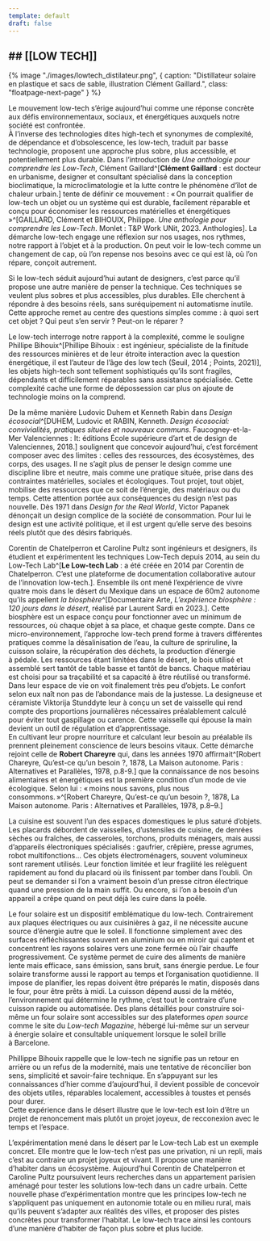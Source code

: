 ```yaml
---
template: default
draft: false
---
```

## \## \[\[LOW TECH\]\]

<breakpage />

{% image "./images/lowtech_distilateur.png", { 
  caption: "Distillateur solaire en plastique et sacs de sable, illustration Clément Gaillard.",
  class: "floatpage-next-page"
} %}

Le mouvement low-tech s’érige aujourd’hui comme une réponse concrète aux défis environnementaux, sociaux, et énergétiques auxquels notre société est confrontée.  <br />
À l’inverse des technologies dites high-tech et synonymes de complexité, de dépendance et d’obsolescence, les low-tech, traduit par basse technologie, proposent une approche plus sobre, plus accessible, et potentiellement plus durable. Dans l’introduction de _Une anthologie pour comprendre les Low-Tech_, Clément Gaillard^[**Clément Gaillard** : est docteur en urbanisme, designer et consultant spécialisé dans la conception bioclimatique, la microclimatologie et la lutte contre le phénomène d’îlot de chaleur urbain.] tente de définir ce mouvement : « On pourrait qualifier de low-tech un objet ou un système qui est durable, facilement réparable et conçu pour économiser les ressources matérielles et énergétiques »^[GAILLARD, Clément et BIHOUIX, Philippe. _Une anthologie pour comprendre les Low-Tech_. Monlet : T&P Work UNit, 2023. Anthologies]. La démarche low-tech engage une réflexion sur nos usages, nos rythmes, notre rapport à l’objet et à la production. On peut voir le low-tech comme un changement de cap, où l’on repense nos besoins avec ce qui est là, où l’on répare, conçoit autrement.

Si le low-tech séduit aujourd’hui autant de designers, c’est parce qu’il propose une autre manière de penser la technique. Ces techniques se veulent plus sobres et plus accessibles, plus durables. Elle cherchent à répondre à des besoins réels, sans suréquipement ni automatisme inutile. Cette approche remet au centre des questions simples comme : à quoi sert cet objet ? Qui peut s’en servir ? Peut-on le réparer ?

Le low-tech interroge notre rapport à la complexité, comme le souligne Phillipe Bihouix^[Phillipe Bihouix : est ingénieur, spécialiste de la finitude des ressources minières et de leur étroite interaction avec la question énergétique, il est l’auteur de l’âge des low tech (Seuil, 2014 ; Points, 2021)], les objets high-tech sont tellement sophistiqués qu’ils sont fragiles, dépendants et difficilement réparables sans assistance spécialisée. Cette complexité cache une forme de dépossession car plus on ajoute de technologie moins on la comprend.



De la même manière Ludovic Duhem et Kenneth Rabin dans _Design écosocial_^[DUHEM, Ludovic et RABIN, Kenneth. _Design écosocial: convivialités, pratiques situées et nouveaux communs_. Faucogney-et-la-Mer Valenciennes : It: éditions École supérieure d’art et de design de Valenciennes, 2018.] soulignent que concevoir aujourd’hui, c’est forcément composer avec des limites : celles des ressources, des écosystèmes, des corps, des usages. Il ne s’agit plus de penser le design comme une discipline libre et neutre, mais comme une pratique située, prise dans des contraintes matérielles, sociales et écologiques. Tout projet, tout objet, mobilise des ressources que ce soit de l’énergie, des matériaux ou du temps. Cette attention portée aux conséquences du design n’est pas nouvelle. Dès 1971 dans _Design for the Real World_, Victor Papanek dénonçait un design complice de la société de consommation. Pour lui le design est une activité politique, et il est urgent qu’elle serve des besoins réels plutôt que des désirs fabriqués.

Corentin de Chatelperron et Caroline Pultz sont ingénieurs et designers, ils étudient et expérimentent les techniques Low-Tech depuis 2014, au sein du Low-Tech Lab^[**Le Low-tech Lab** : a été créée en 2014 par Corentin de Chatelperron. C’est une plateforme de documentation collaborative autour de l’innovation low-tech.]. Ensemble ils ont mené l’expérience de vivre quatre mois dans le désert du Mexique dans un espace de 60m2 autonome qu’ils appellent _la_ _biosphère_^[Documentaire Arte, _L’expérience biosphère : 120 jours dans le désert_, réalisé par Laurent Sardi en 2023.]. Cette biosphère est un espace conçu pour fonctionner avec un minimum de ressources, où chaque objet à sa place, et chaque geste compte. Dans ce micro-environnement, l’approche low-tech prend forme à travers différentes pratiques comme la désalinisation de l’eau, la culture de spriruline, la cuisson solaire, la récupération des déchets, la production d’énergie à pédale. Les ressources étant limitées dans le désert, le bois utilisé et assemblé sert tantôt de table basse et tantôt de bancs. Chaque matériau est choisi pour sa traçabilité et sa capacité à être réutilisé ou transformé. Dans leur espace de vie on voit finalement très peu d’objets. Le confort selon eux naît non pas de l’abondance mais de la justesse. La designeuse et céramiste Viktorija Stunddyte leur à conçu un set de vaisselle qui rend compte des proportions journalières nécessaires préalablement calculé pour éviter tout gaspillage ou carence. Cette vaisselle qui épouse la main devient un outil de régulation et d’apprentissage.  <br />
En cultivant leur propre nourriture et calculant leur besoin au préalable ils prennent pleinement conscience de leurs besoins vitaux. Cette démarche rejoint celle de **Robert Chareyre** qui, dans les années 1970 affirmait^[Robert Chareyre, Qu’est-ce qu’un besoin ?, 1878, La Maison autonome. Paris : Alternatives et Parallèles, 1978, p.8-9.] que la connaissance de nos besoins alimentaires et énergétiques est la première condition d’un mode de vie écologique. Selon lui : « moins nous savons, plus nous consommons. »^[Robert Chareyre, Qu’est-ce qu’un besoin ?, 1878, La Maison autonome. Paris : Alternatives et Parallèles, 1978, p.8–9.]

La cuisine est souvent l’un des espaces domestiques le plus saturé d’objets. Les placards débordent de vaisselles, d’ustensiles de cuisine, de denrées sèches ou fraîches, de casseroles, torchons, produits ménagers, mais aussi d’appareils électroniques spécialisés : gaufrier, crêpière, presse agrumes, robot multifonctions… Ces objets électroménagers, souvent volumineux sont rarement utilisés. Leur fonction limitée et leur fragilité les relèguent rapidement au fond du placard où ils finissent par tomber dans l’oubli. On peut se demander si l’on a vraiment besoin d’un presse citron électrique quand une pression de la main suffit. Ou encore, si l’on a besoin d’un appareil a crêpe quand on peut déjà les cuire dans la poêle.

Le four solaire est un dispositif emblématique du low-tech. Contrairement aux plaques électriques ou aux cuisinières à gaz, il ne nécessite aucune source d’énergie autre que le soleil. Il fonctionne simplement avec des surfaces réfléchissantes souvent en aluminium ou en miroir qui captent et concentrent les rayons solaires vers une zone fermée où l’air chauffe progressivement. Ce système permet de cuire des aliments de manière lente mais efficace, sans émission, sans bruit, sans énergie perdue. Le four solaire transforme aussi le rapport au temps et l’organisation quotidienne. Il impose de planifier, les repas doivent être préparés le matin, disposés dans le four, pour être prêts à midi. La cuisson dépend aussi de la météo, l’environnement qui détermine le rythme, c’est tout le contraire d’une cuisson rapide ou automatisée. Des plans détaillés pour construire soi-même un four solaire sont accessibles sur des plateformes _open source_ comme le site du _Low-tech Magazine_, hébergé lui-même sur un serveur à énergie solaire et consultable uniquement lorsque le soleil brille à Barcelone.

Phillippe Bihouix rappelle que le low-tech ne signifie pas un retour en arrière ou un refus de la modernité, mais une tentative de réconcilier bon sens, simplicité et savoir-faire technique. En s’appuyant sur les connaissances d’hier comme d’aujourd’hui, il devient possible de concevoir des objets utiles, réparables localement, accessibles à toustes et pensés pour durer.  <br />
Cette expérience dans le désert illustre que le low-tech est loin d’être un projet de renoncement mais plutôt un projet joyeux, de recconexion avec le temps et l’espace.

L’expérimentation mené dans le désert par le Low-tech Lab est un exemple concret. Elle montre que le low-tech n’est pas une privation, ni un repli, mais c’est au contraire un projet joyeux et vivant. Il propose une manière d’habiter dans un écosystème. Aujourd’hui Corentin de Chatelperron et Caroline Pultz poursuivent leurs recherches dans un appartement parisien aménagé pour tester les solutions low-tech dans un cadre urbain. Cette nouvelle phase d’expérimentation montre que les principes low-tech ne s’appliquent pas uniquement en autonomie totale ou en milieu rural, mais qu’ils peuvent s’adapter aux réalités des villes, et proposer des pistes concrètes pour transformer l’habitat. Le low-tech trace ainsi les contours d’une manière d’habiter de façon plus sobre et plus lucide.